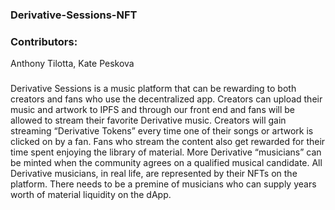 ### Derivative-Sessions-NFT

###

### Contributors:
Anthony Tilotta, Kate Peskova

###

Derivative Sessions is a music platform that can be rewarding to both creators and fans who use the decentralized app. Creators can upload their music and artwork to IPFS and through our front end and fans will be allowed to stream their favorite Derivative music. Creators will gain streaming “Derivative Tokens” every time one of their songs or artwork is clicked on by a fan. Fans who stream the content also get rewarded for their time spent enjoying the library of material. More Derivative “musicians” can be minted when the community agrees on a qualified musical candidate. All Derivative musicians, in real life, are represented by their NFTs on the platform. There needs to be a premine of musicians who can supply years worth of material liquidity on the dApp.
